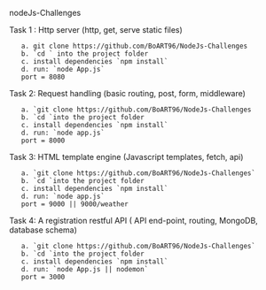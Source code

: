 nodeJs-Challenges

Task 1 : Http server (http, get, serve static files)

       a. git clone https://github.com/BoART96/NodeJs-Challenges
       b. `cd ` into the project folder
       c. install dependencies `npm install`
       d. run: `node App.js`
       port = 8080
       
       
       
       
Task 2: Request handling (basic routing, post, form, middleware)

       a. `git clone https://github.com/BoART96/NodeJs-Challenges
       b. `cd `into the project folder
       c. install dependencies `npm install`
       d. run: `node app.js` 
       port = 8000
       
       
       
       
Task 3: HTML template engine  (Javascript templates, fetch, api)

       a. `git clone https://github.com/BoART96/NodeJs-Challenges`
       b. `cd `into the project folder
       c. install dependencies `npm install`
       d. run: `node app.js` 
       port = 9000 || 9000/weather
 
 
 
 
 
 Task 4: A registration restful API ( API end-point, routing, MongoDB, database schema)
 
       a. `git clone https://github.com/BoART96/NodeJs-Challenges`
       b. `cd `into the project folder
       c. install dependencies `npm install`
       d. run: `node App.js || nodemon` 
       port = 3000
